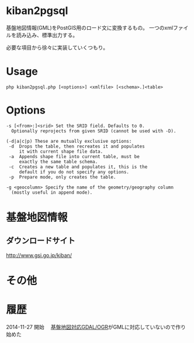 kiban2pgsql
================
基盤地図情報(GML)をPostGIS用のロード文に変換するもの。
一つのxmlファイルを読み込み、標準出力する。

必要な項目から徐々に実装していくつもり。

# Usage
    php kiban2pgsql.php [<options>] <xmlfile> [<schema>.]<table>

# Options

    -s [<from>:]<srid> Set the SRID field. Defaults to 0.
      Optionally reprojects from given SRID (cannot be used with -D).

    (-d|a|c|p) These are mutually exclusive options:
     -d  Drops the table, then recreates it and populates
         it with current shape file data.
     -a  Appends shape file into current table, must be
         exactly the same table schema.
     -c  Creates a new table and populates it, this is the
         default if you do not specify any options.
     -p  Prepare mode, only creates the table.
    
    -g <geocolumn> Specify the name of the geometry/geography column
      (mostly useful in append mode).


# 基盤地図情報
## ダウンロードサイト
http://www.gsi.go.jp/kiban/

# その他

# 履歴
2014-11-27 開始
　[基盤地図対応GDAL/OGR](http://www.osgeo.jp/foss4g-mext/)がGMLに対応していないので作り始めた

